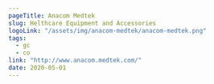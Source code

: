 ```yaml
---
pageTitle: Anacom Medtek
slug: Helthcare Equipment and Accessories
logoLink: "/assets/img/anacom-medtek/anacom-medtek.png"
tags:
  - gc
  - co
link: "http://www.anacom.medtek.com/"
date: 2020-05-01
---
```

